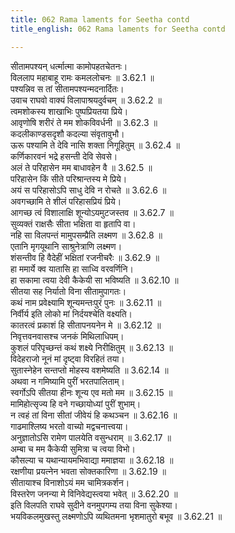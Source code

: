 ```yaml
---
title: 062 Rama laments for Seetha contd
title_english: 062 Rama laments for Seetha contd

---
```

<div class="audioEmbed"  caption="श्रीराम-हरिसीताराममूर्ति-घनपाठिभ्यां वचनम्" src="https://archive.org/download/Ramayana-recitation-Sriram-harisItArAmamUrti-Ghanapaati-v2/Kanda_3/Kanda_3_ARK-062-Rama_Vilapaha.mp3"></div>

सीतामपश्यन् धर्त्मात्मा कामोपहतचेतनः।  
विललाप महाबाहू रामः कमललोचनः ॥ 3.62.1 ॥   
पश्यन्निव स तां सीतामपश्यन्मदनार्दितः।  
उवाच राघवो वाक्यं विलापाश्रयदुर्वचम् ॥ 3.62.2 ॥   
त्वमशोकस्य शाखाभिः पुष्पप्रियतया प्रिये।  
आवृणोषि शरीरं ते मम शोकविवर्धनी ॥ 3.62.3 ॥   
कदलीकाण्डसदृशौ कदल्या संवृतावुभौ।  
ऊरू पश्यामि ते देवि नासि शक्ता निगूहितुम् ॥ 3.62.4 ॥   
कर्णिकारवनं भद्रे हसन्ती देवि सेवसे।  
अलं ते परिहासेन मम बाधावहेन वै ॥ 3.62.5 ॥   
परिहासेन किं सीते परिश्रान्तस्य मे प्रिये।  
अयं स परिहासोऽपि साधु देवि न रोचते ॥ 3.62.6 ॥   
अवगच्छामि ते शीलं परिहासप्रियं प्रिये।  
आगच्छ त्वं विशालाक्षि शून्योऽयमुटजस्तव ॥ 3.62.7 ॥   
सुव्यक्तं राक्षसैः सीता भक्षिता वा हृतापि वा।  
नहि सा विलपन्तं मामुपसम्प्रैति लक्ष्मण ॥ 3.62.8 ॥   
एतानि मृगयूथानि साश्रुनेत्राणि लक्ष्मण।  
शंसन्तीव हि वैदेहीं भक्षितां रजनीचरैः ॥ 3.62.9 ॥   
हा ममार्ये क्व यातासि हा साध्वि वरवर्णिनि।  
हा सकामा त्वया देवी कैकेयी सा भविष्यति ॥ 3.62.10 ॥   
सीतया सह निर्यातो विना सीतामुपागतः।  
कथं नाम प्रवेक्ष्यामि शून्यमन्तःपुरं पुनः ॥ 3.62.11 ॥   
निर्वीर्य इति लोको मां निर्दयश्चेति वक्ष्यति।  
कातरत्वं प्रकाशं हि सीतापनयनेन मे ॥ 3.62.12 ॥   
निवृत्तवनवासश्च जनकं मिथिलाधिपम्।  
कुशलं परिपृच्छन्तं कथं शक्ष्ये निरीक्षितुम् ॥ 3.62.13 ॥   
विदेहराजो नूनं मां दृष्ट्वा विरहितं तया।  
सुतास्नेहेन सन्तप्तो मोहस्य वशमेष्यति ॥ 3.62.14 ॥   
अथवा न गमिष्यामि पुरीं भरतपालिताम्।  
स्वर्गोऽपि सीतया हीनः शून्य एव मतो मम ॥ 3.62.15 ॥   
मामिहोत्सृज्य हि वने गच्छायोध्यां पुरीं शुभाम्।  
न त्वहं तां विना सीतां जीवेयं हि कथञ्चन ॥ 3.62.16 ॥   
गाढमाश्लिष्य भरतो वाच्यो मद्वचनात्त्वया।  
अनुज्ञातोऽसि रामेण पालयेति वसुन्धराम् ॥ 3.62.17 ॥   
अम्बा च मम कैकेयी सुमित्रा च त्वया विभो।  
कौसल्या च यथान्यायमभिवाद्या ममाज्ञया ॥ 3.62.18 ॥   
रक्षणीया प्रयत्नेन भवता सोक्तकारिणा ॥ 3.62.19 ॥   
सीतायाश्च विनाशोऽयं मम चामित्रकर्शन।  
विस्तरेण जनन्या मे विनिवेद्यस्त्वया भवेत् ॥ 3.62.20 ॥   
इति विलपति राघवे सुदीने वनमुपगम्य तया विना सुकेश्या।  
भयविकलमुखस्तु लक्ष्मणोऽपि व्यथितमना भृशमातुरो बभूव ॥ 3.62.21 ॥   